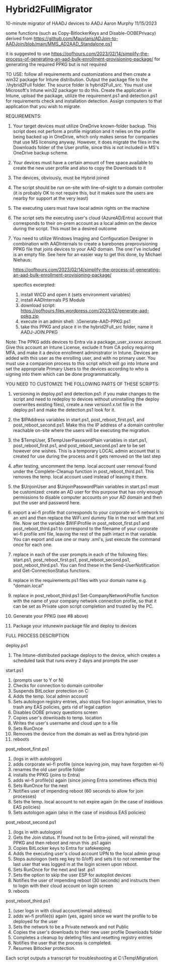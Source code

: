 # Hybrid2FullMigrator
 10-minute migrator of HAADJ devices to AADJ
 Aaron Murphy 11/15/2023

 some functions (such as Copy-BitlockerKeys and Disable-OOBEPrivacy) derived from https://github.com/Mauvlans/ADJoin-to-AADJoin/blob/main/MMS_AD2AAD_Standalone.ps1

 it is suggested to use https://oofhours.com/2023/02/14/simplify-the-process-of-generating-an-aad-bulk-enrollment-provisioning-package/ for generating the required PPKG but is not required

TO USE: follow all requirements and customizations and then create a win32 package for Intune distribution.
Output the package file to the .\hybrid2Full folder. The source folder is hybrid2Full_src. 
You must use Microsoft's Intune win32 packager to do this.
Create the application in Intune, upload the package, utilize the requirement.ps1 and detection.ps1 for 
requirements check and installation detection. Assign computers to that application that you wish to migrate.

REQUIREMENTS: 
1. Your target devices must utilize OneDrive known-folder backup. This script does not perform
a profile migration and it relies on the profile being backed up in OneDrive, which only makes sense for
companies that use MS licensing anyway. However, it does migrate the files in the Downloads folder of the
User profile, since this is not included in MS's OneDrive backup scheme.

2. Your devices must have a certain amount of free space available to create the new user profile and also
to copy the Downloads to it

3. The devices, obviously, must be Hybrid joined

4. The script should be run on-site with line-of-sight to a domain controller (it is probably OK to not require
this, but it makes sure the users are nearby for support at the very least)

5. The executing users must have local admin rights on the machine

6. The script sets the executing user's cloud (AzureAD/Entra) account that corresponds to their on-prem account
as a local admin on the device during the script. This must be a desired outcome

7. You need to utilize Windows Imaging and Configuration Designer in combination with AADInternals to create a barebones
preprovisioning PPKG file that joins devices to your AAD domain. The one I've included is an empty file. See here for an
easier way to get this done, by Michael Niehaus: 

    https://oofhours.com/2023/02/14/simplify-the-process-of-generating-an-aad-bulk-enrollment-provisioning-package/

    specifics excerpted:

    1. install WICD and open it (sets environment variables)
    2. install AADInternals PS Module
    3. download script: https://oofhours.files.wordpress.com/2023/02/generate-aad-ppkg.zip
    3. execute in an admin shell: .\Generate-AAD-PPKG.ps1
    4. take this PPKG and place it in the hybrid2Full_src folder, name it AADJ-JOIN.PPKG

Note: The PPKG adds devices to Entra via a package_user_xxxxxx account. Give this account an Intune License, exclude
it from CA policy requiring MFA, and make it a device enrollment administrator in Intune. Devices are added with this
user as the enrolling user, and with no primary user. You must use a companion process to this script which will go
into Intune and set the appropriate Primary Users to the devices according to who is signing into them which can be
done programmatically.

YOU NEED TO CUSTOMIZE THE FOLLOWING PARTS OF THESE SCRIPTS:
1. versioning in deploy.ps1 and detection.ps1: if you make changes to the script and need to redeploy to devices
without uninstalling (the deploy overwrites existing files), create a new version1.x.txt file in the deploy.ps1 and
make the detection.ps1 look for it.

2. the $IPAddress variables in start.ps1, post_reboot_first.ps1, and post_reboot_second.ps1. Make this the IP
address of a domain controller reachable on-site where the users will be executing the migration.

3. the $TempUser, $TempUserPasswordPlain variables in start.ps1, post_reboot_first.ps1, and post_reboot_second.ps1
are to be set however one wishes. This is a temporary LOCAL admin account that is created for use during the process
and it gets removed on the last step

4. after testing, uncomment the temp. local account user removal found under the Complete-Cleanup function in
post_reboot_third.ps1. This removes the temp. local account used instead of leaving it there.

5. the $UnjoinUser and $UnjoinPasswordPlain variables in start.ps1 must be customized: create an AD user for this purpose
that has only enough permissions to disable computer accounts on your AD domain and then put the user and password here.

6. export a wi-fi profile that corresponds to your corporate wi-fi network to an xml and then replace the WiFi.xml dummy file
in the root with that xml file. Now set the variable $WiFiProfile in post_reboot_first.ps1 and post_reboot_third.ps1 to
correspond to the filename of your corporate wi-fi profile xml file, leaving the rest of the path intact in that variable.
You can export and use one or many .xml's, just execute the command once for each one.

7. replace <company name> in each of the user prompts in each of the following files: start.ps1, post_reboot_first.ps1,
post_reboot_second.ps1, post_reboot_third.ps1. You can find these in the Send-UserNotification and Get-ConnectionStatus functions.

8. replace <domain name> in the requirements.ps1 files with your domain name e.g. "domain.local"

9. replace <network name> in post_reboot_third.ps1 Set-CompanyNetworkProfile function with the name of your company network
connection profile, so that it can be set as Private upon script completion and trusted by the PC.

9. Generate your PPKG (see #8 above)

10. Package your intunewin package file and deploy to devices

FULL PROCESS DESCRIPTION

deploy.ps1
1. The Intune-distributed package deploys to the device, which creates a scheduled task that runs every 2 days and prompts the user

start.ps1
1. (prompts user to Y or N)
2. Checks for connection to domain controller
3. Suspends BitLocker protection on C:
4. Adds the temp. local admin account
5. Sets autologon registry entries, also stops first-logon animation, tries to trash any EAS policies,
    gets rid of legal caption
6. Disables OOBE privacy questions screen
7. Copies user's downloads to temp. location
8. Writes the user's username and cloud upn to a file
9. Sets RunOnce
10. Removes the device from the domain as well as Entra hybrid-join
11. reboots

post_reboot_first.ps1
1. (logs in with autologon)
2. adds corporate wi-fi profile (since leaving join, may have forgotten wi-fi)
3. renames the old user profile folder
4. installs the PPKG (joins to Entra)
5. adds wi-fi profile(s) again (since joining Entra sometimes effects this)
6. Sets RunOnce for the next
7. Notifies user of impending reboot (60 seconds to allow for join processes)
8. Sets the temp. local account to not expire again (in the case of insidious EAS policies)
9. Sets autologon again (also in the case of insidious EAS policies)

post_reboot_second.ps1
1. (logs in with autologon)
2. Gets the Join status. If found not to be Entra-joined, will reinstall the PPKG and then reboot and rerun
    this .ps1 again
3. Copies BitLocker keys to Entra for safekeeping
4. Adds the executing user's cloud account UPN to the local admin group
5. Stops autologon (sets reg key to 0/off) and sets it to not remember the last user that was logged in at
    the login screen upon reboot.
6. Sets RunOnce for the next and last .ps1
7. Sets the option to skip the user ESP for autopilot devices
8. Notifies the user of impending reboot (30 seconds) and instructs them to login with their cloud 
    account on login screen
9. reboots

post_reboot_third.ps1
1. (user logs in with cloud account/email address)
2. adds wi-fi profile(s) again (yes, again) since we want the profile to be deployed for the user
3. Sets the network to be a Private network and not Public
4. Copies the user's downloads to their new user profile Downloads folder
5. Completes a cleanup by deleting files and resetting registry entries
6. Notifies the user that the process is completed.
7. Resumes Bitlocker protection.

Each script outputs a transcript for troubleshooting at C:\Temp\Migration\
